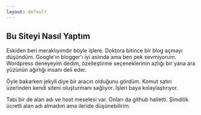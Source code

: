 ```yaml
---
layout: default
---
```


## Bu Siteyi Nasıl Yaptım

Eskiden beri meraklıyımdır böyle işlere. Doktora bitince bir blog açmayı düşündüm. <!--more--> Google'ın blogger'ı iyi aslında ama ben pek sevmiyorum. Wordpress deneyeyim dedim, özelleştirme seçeneklerinin azlığı bir yana ara yüzünün ağırlığı insanı deli eder.

Öyle bakarken jekyll diye bir aracın olduğunu gördüm. Komut satırı üzerinden kendi siteni oluşturmanı sağlıyor. İşleri baya kolaylaştırıyor.

Tabi bir de alan adı ve host meselesi var. Onları da github halletti. Şimdilik ücretli alan adı almadım ama ileride düşünebilirim.
